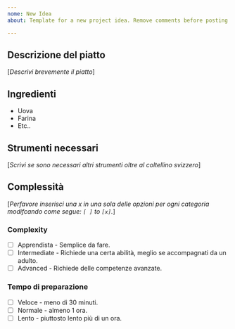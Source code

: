 ```yaml
---
nome: New Idea
about: Template for a new project idea. Remove comments before posting.

---
```


## Descrizione del piatto

[_Descrivi brevemente il piatto_]

## Ingredienti

- Uova
- Farina
- Etc..

## Strumenti necessari

[_Scrivi se sono necessari altri strumenti oltre al coltellino svizzero_]

## Complessità

[_Perfavore inserisci una x in una sola delle opzioni per ogni categoria modifcando come segue:  `[ ]` to `[x]`._]

### Complexity

- [ ] Apprendista - Semplice da fare.
- [ ] Intermediate - Richiede una certa abilità, meglio se accompagnati da un adulto.
- [ ] Advanced - Richiede delle competenze avanzate.

### Tempo di preparazione

- [ ] Veloce - meno di 30 minuti.
- [ ] Normale - almeno 1 ora.
- [ ] Lento - piuttosto lento più di un ora.
